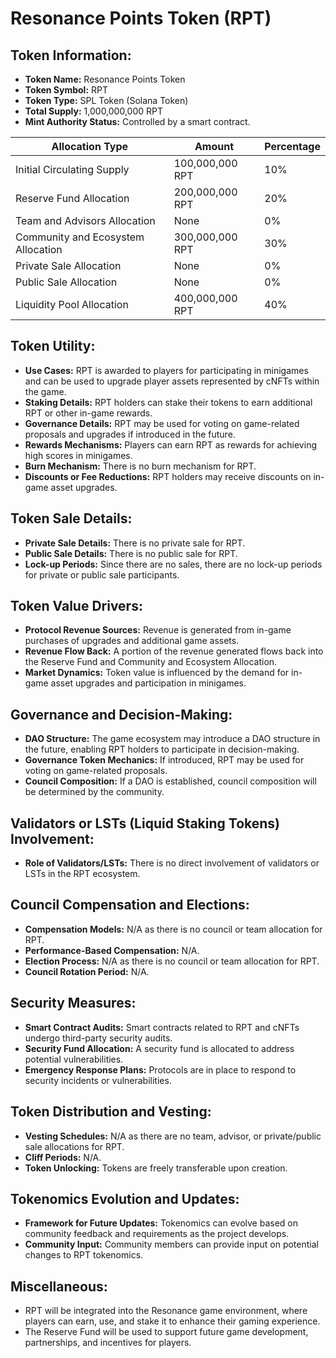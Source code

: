 # Resonance Points Token (RPT) 

## Token Information:
- **Token Name:** Resonance Points Token
- **Token Symbol:** RPT
- **Token Type:** SPL Token (Solana Token)
- **Total Supply:** 1,000,000,000 RPT
- **Mint Authority Status:** Controlled by a smart contract.

| Allocation Type                | Amount           | Percentage   |
|--------------------------------|------------------|--------------|
| Initial Circulating Supply     | 100,000,000 RPT | 10%          |
| Reserve Fund Allocation        | 200,000,000 RPT | 20%          |
| Team and Advisors Allocation  | None             | 0%           |
| Community and Ecosystem Allocation | 300,000,000 RPT | 30%    |
| Private Sale Allocation        | None             | 0%           |
| Public Sale Allocation         | None             | 0%           |
| Liquidity Pool Allocation      | 400,000,000 RPT | 40%          |

## Token Utility:
- **Use Cases:** RPT is awarded to players for participating in minigames and can be used to upgrade player assets represented by cNFTs within the game.
- **Staking Details:** RPT holders can stake their tokens to earn additional RPT or other in-game rewards.
- **Governance Details:** RPT may be used for voting on game-related proposals and upgrades if introduced in the future.
- **Rewards Mechanisms:** Players can earn RPT as rewards for achieving high scores in minigames.
- **Burn Mechanism:** There is no burn mechanism for RPT.
- **Discounts or Fee Reductions:** RPT holders may receive discounts on in-game asset upgrades.

## Token Sale Details:
- **Private Sale Details:** There is no private sale for RPT.
- **Public Sale Details:** There is no public sale for RPT.
- **Lock-up Periods:** Since there are no sales, there are no lock-up periods for private or public sale participants.

## Token Value Drivers:
- **Protocol Revenue Sources:** Revenue is generated from in-game purchases of upgrades and additional game assets.
- **Revenue Flow Back:** A portion of the revenue generated flows back into the Reserve Fund and Community and Ecosystem Allocation.
- **Market Dynamics:** Token value is influenced by the demand for in-game asset upgrades and participation in minigames.

## Governance and Decision-Making:
- **DAO Structure:** The game ecosystem may introduce a DAO structure in the future, enabling RPT holders to participate in decision-making.
- **Governance Token Mechanics:** If introduced, RPT may be used for voting on game-related proposals.
- **Council Composition:** If a DAO is established, council composition will be determined by the community.

## Validators or LSTs (Liquid Staking Tokens) Involvement:
- **Role of Validators/LSTs:** There is no direct involvement of validators or LSTs in the RPT ecosystem.

## Council Compensation and Elections:
- **Compensation Models:** N/A as there is no council or team allocation for RPT.
- **Performance-Based Compensation:** N/A.
- **Election Process:** N/A as there is no council or team allocation for RPT.
- **Council Rotation Period:** N/A.

## Security Measures:
- **Smart Contract Audits:** Smart contracts related to RPT and cNFTs undergo third-party security audits.
- **Security Fund Allocation:** A security fund is allocated to address potential vulnerabilities.
- **Emergency Response Plans:** Protocols are in place to respond to security incidents or vulnerabilities.

## Token Distribution and Vesting:
- **Vesting Schedules:** N/A as there are no team, advisor, or private/public sale allocations for RPT.
- **Cliff Periods:** N/A.
- **Token Unlocking:** Tokens are freely transferable upon creation.

## Tokenomics Evolution and Updates:
- **Framework for Future Updates:** Tokenomics can evolve based on community feedback and requirements as the project develops.
- **Community Input:** Community members can provide input on potential changes to RPT tokenomics.

## Miscellaneous:
- RPT will be integrated into the Resonance game environment, where players can earn, use, and stake it to enhance their gaming experience.
- The Reserve Fund will be used to support future game development, partnerships, and incentives for players.
